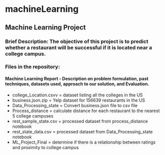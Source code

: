 # machineLearning

## Machine Learning Project 

### Brief Description: The objective of this project is to predict whether a restaurant will be successful if it is located near a college campus. 

### Files in the repository: 
#### Machine Learning Report - Description on problem formulation, past techniques, datasets used, approach to our solution, and Evaluation. 

- college_Location.csvv = dataset listing all the colleges in the US
- business.json.zip = Yelp dataset for 156639 restaurants in the US
- Data_Processing_state = Convert business.json file to csv file 
- Process_distance = calculate distance for each restaurant to the nearest 5 college campuses
- rest_sample_state.csv = processed dataset from process_distance notebook 
- rest_state_data.csv = processed dataset from Data_Processing_state notebook 
- ML_Project_Final = determine if there is a relationship between ratings and proximity to college campus
